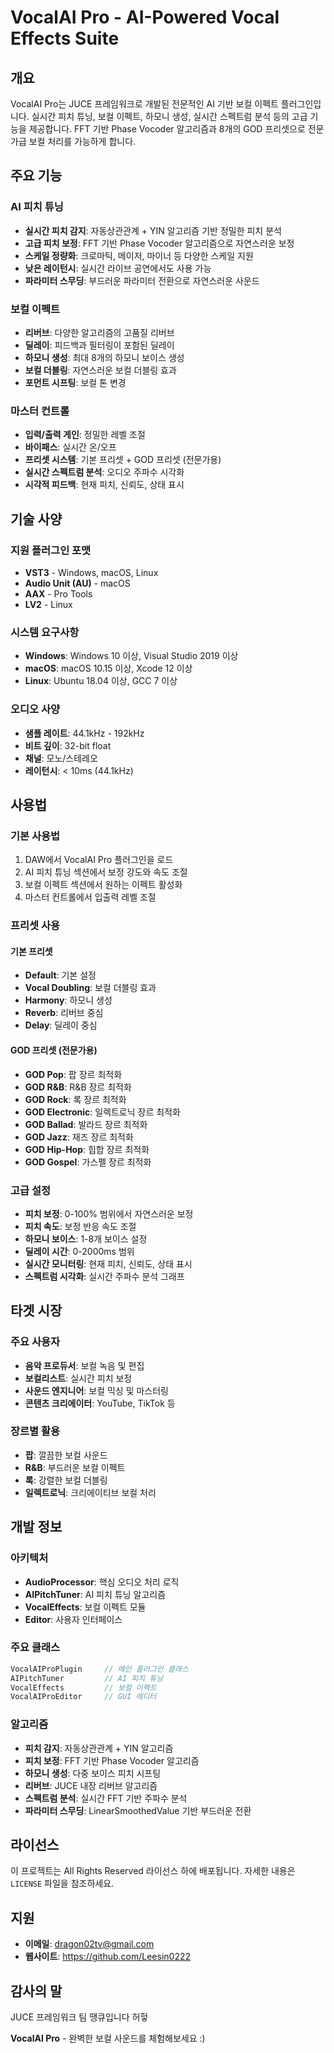 # VocalAI Pro - AI-Powered Vocal Effects Suite

## 개요

VocalAI Pro는 JUCE 프레임워크로 개발된 전문적인 AI 기반 보컬 이펙트 플러그인입니다. 실시간 피치 튜닝, 보컬 이펙트, 하모니 생성, 실시간 스펙트럼 분석 등의 고급 기능을 제공합니다. FFT 기반 Phase Vocoder 알고리즘과 8개의 GOD 프리셋으로 전문가급 보컬 처리를 가능하게 합니다.

## 주요 기능
### AI 피치 튜닝
- **실시간 피치 감지**: 자동상관관계 + YIN 알고리즘 기반 정밀한 피치 분석
- **고급 피치 보정**: FFT 기반 Phase Vocoder 알고리즘으로 자연스러운 보정
- **스케일 정량화**: 크로마틱, 메이저, 마이너 등 다양한 스케일 지원
- **낮은 레이턴시**: 실시간 라이브 공연에서도 사용 가능
- **파라미터 스무딩**: 부드러운 파라미터 전환으로 자연스러운 사운드

### 보컬 이펙트
- **리버브**: 다양한 알고리즘의 고품질 리버브
- **딜레이**: 피드백과 필터링이 포함된 딜레이
- **하모니 생성**: 최대 8개의 하모니 보이스 생성
- **보컬 더블링**: 자연스러운 보컬 더블링 효과
- **포먼트 시프팅**: 보컬 톤 변경

### 마스터 컨트롤
- **입력/출력 게인**: 정밀한 레벨 조절
- **바이패스**: 실시간 온/오프
- **프리셋 시스템**: 기본 프리셋 + GOD 프리셋 (전문가용)
- **실시간 스펙트럼 분석**: 오디오 주파수 시각화
- **시각적 피드백**: 현재 피치, 신뢰도, 상태 표시

## 기술 사양

### 지원 플러그인 포맷
- **VST3** - Windows, macOS, Linux
- **Audio Unit (AU)** - macOS
- **AAX** - Pro Tools
- **LV2** - Linux

### 시스템 요구사항
- **Windows**: Windows 10 이상, Visual Studio 2019 이상
- **macOS**: macOS 10.15 이상, Xcode 12 이상
- **Linux**: Ubuntu 18.04 이상, GCC 7 이상

### 오디오 사양
- **샘플 레이트**: 44.1kHz - 192kHz
- **비트 깊이**: 32-bit float
- **채널**: 모노/스테레오
- **레이턴시**: < 10ms (44.1kHz)

## 사용법

### 기본 사용법
1. DAW에서 VocalAI Pro 플러그인을 로드
2. AI 피치 튜닝 섹션에서 보정 강도와 속도 조절
3. 보컬 이펙트 섹션에서 원하는 이펙트 활성화
4. 마스터 컨트롤에서 입출력 레벨 조절

### 프리셋 사용
#### 기본 프리셋
- **Default**: 기본 설정
- **Vocal Doubling**: 보컬 더블링 효과
- **Harmony**: 하모니 생성
- **Reverb**: 리버브 중심
- **Delay**: 딜레이 중심

#### GOD 프리셋 (전문가용)
- **GOD Pop**: 팝 장르 최적화
- **GOD R&B**: R&B 장르 최적화
- **GOD Rock**: 록 장르 최적화
- **GOD Electronic**: 일렉트로닉 장르 최적화
- **GOD Ballad**: 발라드 장르 최적화
- **GOD Jazz**: 재즈 장르 최적화
- **GOD Hip-Hop**: 힙합 장르 최적화
- **GOD Gospel**: 가스펠 장르 최적화

### 고급 설정
- **피치 보정**: 0-100% 범위에서 자연스러운 보정
- **피치 속도**: 보정 반응 속도 조절
- **하모니 보이스**: 1-8개 보이스 설정
- **딜레이 시간**: 0-2000ms 범위
- **실시간 모니터링**: 현재 피치, 신뢰도, 상태 표시
- **스펙트럼 시각화**: 실시간 주파수 분석 그래프

## 타겟 시장

### 주요 사용자
- **음악 프로듀서**: 보컬 녹음 및 편집
- **보컬리스트**: 실시간 피치 보정
- **사운드 엔지니어**: 보컬 믹싱 및 마스터링
- **콘텐츠 크리에이터**: YouTube, TikTok 등

### 장르별 활용
- **팝**: 깔끔한 보컬 사운드
- **R&B**: 부드러운 보컬 이펙트
- **록**: 강렬한 보컬 더블링
- **일렉트로닉**: 크리에이티브 보컬 처리

## 개발 정보

### 아키텍처
- **AudioProcessor**: 핵심 오디오 처리 로직
- **AIPitchTuner**: AI 피치 튜닝 알고리즘
- **VocalEffects**: 보컬 이펙트 모듈
- **Editor**: 사용자 인터페이스

### 주요 클래스
```cpp
VocalAIProPlugin     // 메인 플러그인 클래스
AIPitchTuner         // AI 피치 튜닝
VocalEffects         // 보컬 이펙트
VocalAIProEditor     // GUI 에디터
```

### 알고리즘
- **피치 감지**: 자동상관관계 + YIN 알고리즘
- **피치 보정**: FFT 기반 Phase Vocoder 알고리즘
- **하모니 생성**: 다중 보이스 피치 시프팅
- **리버브**: JUCE 내장 리버브 알고리즘
- **스펙트럼 분석**: 실시간 FFT 기반 주파수 분석
- **파라미터 스무딩**: LinearSmoothedValue 기반 부드러운 전환


## 라이선스

이 프로젝트는 All Rights Reserved 라이선스 하에 배포됩니다. 자세한 내용은 `LICENSE` 파일을 참조하세요.

## 지원

- **이메일**: dragon02tv@gmail.com
- **웹사이트**: https://github.com/Leesin0222

## 감사의 말

JUCE 프레임워크 팀 땡큐입니다 허헣

**VocalAI Pro** - 완벽한 보컬 사운드를 체험해보세요 :)
